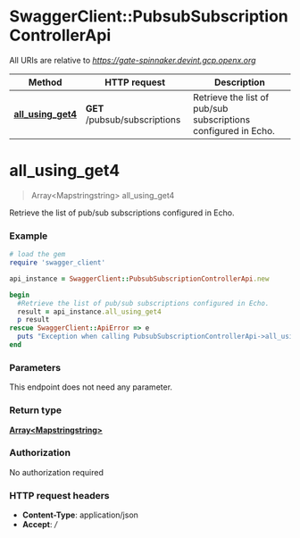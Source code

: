 # SwaggerClient::PubsubSubscriptionControllerApi

All URIs are relative to *https://gate-spinnaker.devint.gcp.openx.org*

Method | HTTP request | Description
------------- | ------------- | -------------
[**all_using_get4**](PubsubSubscriptionControllerApi.md#all_using_get4) | **GET** /pubsub/subscriptions | Retrieve the list of pub/sub subscriptions configured in Echo.


# **all_using_get4**
> Array&lt;Mapstringstring&gt; all_using_get4

Retrieve the list of pub/sub subscriptions configured in Echo.

### Example
```ruby
# load the gem
require 'swagger_client'

api_instance = SwaggerClient::PubsubSubscriptionControllerApi.new

begin
  #Retrieve the list of pub/sub subscriptions configured in Echo.
  result = api_instance.all_using_get4
  p result
rescue SwaggerClient::ApiError => e
  puts "Exception when calling PubsubSubscriptionControllerApi->all_using_get4: #{e}"
end
```

### Parameters
This endpoint does not need any parameter.

### Return type

[**Array&lt;Mapstringstring&gt;**](Mapstringstring.md)

### Authorization

No authorization required

### HTTP request headers

 - **Content-Type**: application/json
 - **Accept**: */*



